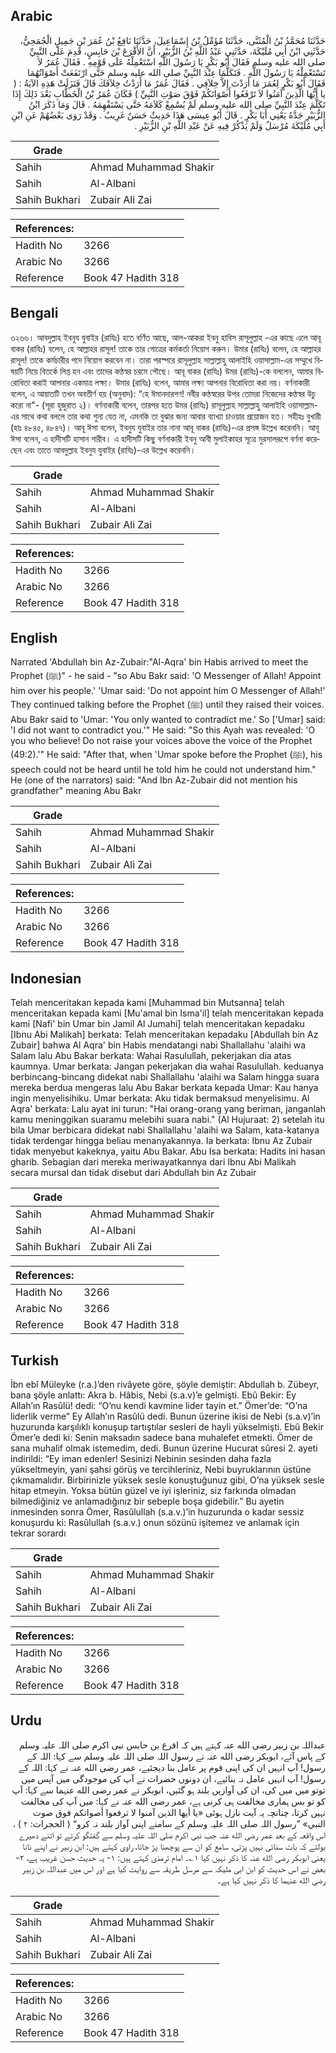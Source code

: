 ## Arabic


<div dir="rtl" lang="ar" style={{fontSize:'larger',backgroundColor:'#f8f9fa',padding:20}}>
حَدَّثَنَا مُحَمَّدُ بْنُ الْمُثَنَّى، حَدَّثَنَا مُؤَمِّلُ بْنُ إِسْمَاعِيلَ، حَدَّثَنَا نَافِعُ بْنُ عُمَرَ بْنِ جَمِيلٍ الْجُمَحِيُّ، حَدَّثَنِي ابْنُ أَبِي مُلَيْكَةَ، حَدَّثَنِي عَبْدُ اللَّهِ بْنُ الزُّبَيْرِ، أَنَّ الأَقْرَعَ بْنَ حَابِسٍ، قَدِمَ عَلَى النَّبِيِّ صلى الله عليه وسلم فَقَالَ أَبُو بَكْرٍ يَا رَسُولَ اللَّهِ اسْتَعْمِلْهُ عَلَى قَوْمِهِ ‏.‏ فَقَالَ عُمَرُ لاَ تَسْتَعْمِلْهُ يَا رَسُولَ اللَّهِ ‏.‏ فَتَكَلَّمَا عِنْدَ النَّبِيِّ صلى الله عليه وسلم حَتَّى ارْتَفَعَتْ أَصْوَاتُهُمَا فَقَالَ أَبُو بَكْرٍ لِعُمَرَ مَا أَرَدْتَ إِلاَّ خِلاَفِي ‏.‏ فَقَالَ عُمَرُ مَا أَرَدْتُ خِلاَفَكَ قَالَ فَنَزَلَتْ هَذِهِ الآيَةُ ‏:‏ ‏(‏ يا أَيُّهَا الَّذِينَ آمَنُوا لاَ تَرْفَعُوا أَصْوَاتَكُمْ فَوْقَ صَوْتِ النَّبِيِّ ‏)‏ فَكَانَ عُمَرُ بْنُ الْخَطَّابِ بَعْدَ ذَلِكَ إِذَا تَكَلَّمَ عِنْدَ النَّبِيِّ صلى الله عليه وسلم لَمْ يُسْمِعْ كَلاَمَهُ حَتَّى يَسْتَفْهِمَهُ ‏.‏ قَالَ وَمَا ذَكَرَ ابْنُ الزُّبَيْرِ جَدَّهُ يَعْنِي أَبَا بَكْرٍ ‏.‏ قَالَ أَبُو عِيسَى هَذَا حَدِيثٌ حَسَنٌ غَرِيبٌ ‏.‏ وَقَدْ رَوَى بَعْضُهُمْ عَنِ ابْنِ أَبِي مُلَيْكَةَ مُرْسَلٌ وَلَمْ يَذْكُرْ فِيهِ عَنْ عَبْدِ اللَّهِ بْنِ الزُّبَيْرِ ‏.‏
</div>
<div style={{backgroundColor:'#f8f9fa',padding:20, marginBottom: 10}}><table> <thead> <tr> <th>Grade</th> <th></th> </tr> </thead> <tbody> <tr><td>Sahih</td><td>Ahmad Muhammad Shakir</td></tr><tr><td>Sahih</td><td>Al-Albani</td></tr><tr><td>Sahih Bukhari</td><td>Zubair Ali Zai</td></tr></tbody></table><table> <thead> <tr> <th>References:</th> <th></th> </tr> </thead> <tbody><tr><td>Hadith No</td><td>3266</td></tr><tr><td>Arabic No</td><td>3266</td></tr><tr><td>Reference</td><td>Book 47 Hadith 318</td></tr></tbody></table></div>

## Bengali


<div dir="ltr" lang="bn" style={{fontSize:'larger',backgroundColor:'#f8f9fa',padding:20}}>
৩২৬৬। আবদুল্লাহ ইবনুয যুবাইর (রাযিঃ) হতে বর্ণিত আছে, আল-আকরা ইবনু হাবিস রাসূলুল্লাহ -এর কাছে এলে আবূ বাকর (রাযিঃ) বলেন, হে আল্লাহর রাসূল! তাকে তার গোত্রের কর্মকর্তা নিয়োগ করুন। উমার (রাযিঃ) বলেন, হে আল্লাহর রাসূল! তাকে কর্মচারীর পদে নিয়োগ করবেন না। তারা পরস্পরে রাসূলুল্লাহ সাল্লাল্লাহু আলাইহি ওয়াসাল্লাম-এর সম্মুখে বিষয়টি নিয়ে বিতর্কে লিপ্ত হন এবং তাদের কণ্ঠস্বর চরমে পৌছে। আবূ বাকর (রাযিঃ) উমর (রাযিঃ)-কে বললেন, আমার বিরোধিতা করাই আপনার একমাত্র লক্ষ্য। উমার (রাযিঃ) বলেন, আমার লক্ষ্য আপনার বিরোধিতা করা নয়। বর্ণনাকারী বলেন, এ আয়াতটি তখন অবতীর্ণ হয় (অনুবাদ): “হে ঈমানদারগণ! নবীর কণ্ঠস্বরের উপর তোমরা নিজেদের কণ্ঠস্বর উচু করো না"- (সূরা হুজুরাত ২)। বর্ণনাকারী বলেন, তারপর হতে উমর (রাযিঃ) রাসূলুল্লাহ সাল্লাল্লাহু আলাইহি ওয়াসাল্লাম-এর সাথে কথা বললে তার কথা শুনা যেত না, এমনকি তা বুঝার জন্য আবার ব্যাখ্যা চাওয়ার প্রয়োজন হত। সহীহঃ বুখারী (হাঃ ৪৮৪৫, ৪৮৪৭)। আবূ ঈসা বলেন, ইবনুয যুবাইর তার নানা আবূ বাকর (রাযিঃ)-এর প্রসঙ্গ উল্লেখ করেননি। আবূ ঈসা বলেন, এ হাদীসটি হাসান গারীব। এ হাদীসটি কিছু বর্ণনাকারী ইবনু আবী মুলাইকাহর সূত্রে মুরসালরূপে বর্ণনা করেছেন এবং তাতে আবদুল্লাহ ইবনুয যুবাইর (রাযিঃ)-এর উল্লেখ করেননি।
</div>
<div style={{backgroundColor:'#f8f9fa',padding:20, marginBottom: 10}}><table> <thead> <tr> <th>Grade</th> <th></th> </tr> </thead> <tbody> <tr><td>Sahih</td><td>Ahmad Muhammad Shakir</td></tr><tr><td>Sahih</td><td>Al-Albani</td></tr><tr><td>Sahih Bukhari</td><td>Zubair Ali Zai</td></tr></tbody></table><table> <thead> <tr> <th>References:</th> <th></th> </tr> </thead> <tbody><tr><td>Hadith No</td><td>3266</td></tr><tr><td>Arabic No</td><td>3266</td></tr><tr><td>Reference</td><td>Book 47 Hadith 318</td></tr></tbody></table></div>

## English


<div dir="ltr" lang="en" style={{fontSize:'larger',backgroundColor:'#f8f9fa',padding:20}}>
Narrated 'Abdullah bin Az-Zubair:"Al-Aqra' bin Habis arrived to meet the Prophet (ﷺ)" - he said - "so Abu Bakr said: 'O Messenger of Allah! Appoint him over his people.' 'Umar said: 'Do not appoint him O Messenger of Allah!' They continued talking before the Prophet (ﷺ) until they raised their voices. Abu Bakr said to 'Umar: 'You only wanted to contradict me.' So ['Umar] said: 'I did not want to contradict you.'" He said: "So this Ayah was revealed: 'O you who believe! Do not raise your voices above the voice of the Prophet (49:2).'" He said: "After that, when 'Umar spoke before the Prophet (ﷺ), his speech could not be heard until he told him he could not understand him." He (one of the narrators) said: "And Ibn Az-Zubair did not mention his grandfather" meaning Abu Bakr
</div>
<div style={{backgroundColor:'#f8f9fa',padding:20, marginBottom: 10}}><table> <thead> <tr> <th>Grade</th> <th></th> </tr> </thead> <tbody> <tr><td>Sahih</td><td>Ahmad Muhammad Shakir</td></tr><tr><td>Sahih</td><td>Al-Albani</td></tr><tr><td>Sahih Bukhari</td><td>Zubair Ali Zai</td></tr></tbody></table><table> <thead> <tr> <th>References:</th> <th></th> </tr> </thead> <tbody><tr><td>Hadith No</td><td>3266</td></tr><tr><td>Arabic No</td><td>3266</td></tr><tr><td>Reference</td><td>Book 47 Hadith 318</td></tr></tbody></table></div>

## Indonesian


<div dir="ltr" lang="id" style={{fontSize:'larger',backgroundColor:'#f8f9fa',padding:20}}>
Telah menceritakan kepada kami [Muhammad bin Mutsanna] telah menceritakan kepada kami [Mu'amal bin Isma'il] telah menceritakan kepada kami [Nafi' bin Umar bin Jamil Al Jumahi] telah menceritakan kepadaku [Ibnu Abi Malikah] berkata: Telah menceritakan kepadaku [Abdullah bin Az Zubair] bahwa Al Aqra' bin Habis mendatangi nabi Shallallahu 'alaihi wa Salam lalu Abu Bakar berkata: Wahai Rasulullah, pekerjakan dia atas kaumnya. Umar berkata: Jangan pekerjakan dia wahai Rasulullah. keduanya berbincang-bincang didekat nabi Shallallahu 'alaihi wa Salam hingga suara mereka berdua mengeras lalu Abu Bakar berkata kepada Umar: Kau hanya ingin menyelisihiku. Umar berkata: Aku tidak bermaksud menyelisimu. Al Aqra' berkata: Lalu ayat ini turun: "Hai orang-orang yang beriman, janganlah kamu meninggikan suaramu melebihi suara nabi." (Al Hujuraat: 2) setelah itu bila Umar berbicara didekat nabi Shallallahu 'alaihi wa Salam, kata-katanya tidak terdengar hingga beliau menanyakannya. Ia berkata: Ibnu Az Zubair tidak menyebut kakeknya, yaitu Abu Bakar. Abu Isa berkata: Hadits ini hasan gharib. Sebagian dari mereka meriwayatkannya dari Ibnu Abi Malikah secara mursal dan tidak disebut dari Abdullah bin Az Zubair
</div>
<div style={{backgroundColor:'#f8f9fa',padding:20, marginBottom: 10}}><table> <thead> <tr> <th>Grade</th> <th></th> </tr> </thead> <tbody> <tr><td>Sahih</td><td>Ahmad Muhammad Shakir</td></tr><tr><td>Sahih</td><td>Al-Albani</td></tr><tr><td>Sahih Bukhari</td><td>Zubair Ali Zai</td></tr></tbody></table><table> <thead> <tr> <th>References:</th> <th></th> </tr> </thead> <tbody><tr><td>Hadith No</td><td>3266</td></tr><tr><td>Arabic No</td><td>3266</td></tr><tr><td>Reference</td><td>Book 47 Hadith 318</td></tr></tbody></table></div>

## Turkish


<div dir="ltr" lang="tr" style={{fontSize:'larger',backgroundColor:'#f8f9fa',padding:20}}>
İbn ebî Müleyke (r.a.)’den rivâyete göre, şöyle demiştir: Abdullah b. Zübeyr, bana şöyle anlattı: Akra b. Hâbis, Nebi (s.a.v)’e gelmişti. Ebû Bekir: Ey Allah’ın Rasûlü! dedi: “O’nu kendi kavmine lider tayin et.” Ömer’de: “O’na liderlik verme” Ey Allah’ın Rasûlü dedi. Bunun üzerine ikisi de Nebi (s.a.v)’in huzurunda karşılıklı konuşup tartıştılar sesleri de hayli yükselmişti. Ebû Bekir Ömer’e dedi ki: Senin maksadın sadece bana muhalefet etmekti. Ömer de sana muhalif olmak istemedim, dedi. Bunun üzerine Hucurat sûresi 2. ayeti indirildi: “Ey iman edenler! Sesinizi Nebinin sesinden daha fazla yükseltmeyin, yani şahsi görüş ve tercihleriniz, Nebi buyruklarının üstüne çıkmamalıdır. Birbirinizle yüksek sesle konuştuğunuz gibi, O’na yüksek sesle hitap etmeyin. Yoksa bütün güzel ve iyi işleriniz, siz farkında olmadan bilmediğiniz ve anlamadığınız bir sebeple boşa gidebilir.” Bu ayetin inmesinden sonra Ömer, Rasûlullah (s.a.v.)’in huzurunda o kadar sessiz konuşurdu ki: Rasûlullah (s.a.v.) onun sözünü işitemez ve anlamak için tekrar sorardı
</div>
<div style={{backgroundColor:'#f8f9fa',padding:20, marginBottom: 10}}><table> <thead> <tr> <th>Grade</th> <th></th> </tr> </thead> <tbody> <tr><td>Sahih</td><td>Ahmad Muhammad Shakir</td></tr><tr><td>Sahih</td><td>Al-Albani</td></tr><tr><td>Sahih Bukhari</td><td>Zubair Ali Zai</td></tr></tbody></table><table> <thead> <tr> <th>References:</th> <th></th> </tr> </thead> <tbody><tr><td>Hadith No</td><td>3266</td></tr><tr><td>Arabic No</td><td>3266</td></tr><tr><td>Reference</td><td>Book 47 Hadith 318</td></tr></tbody></table></div>

## Urdu


<div dir="rtl" lang="ur" style={{fontSize:'larger',backgroundColor:'#f8f9fa',padding:20}}>
عبداللہ بن زبیر رضی الله عنہ کہتے ہیں کہ اقرع بن حابس نبی اکرم صلی اللہ علیہ وسلم کے پاس آئے، ابوبکر رضی الله عنہ نے رسول اللہ صلی اللہ علیہ وسلم سے کہا: اللہ کے رسول! آپ انہیں ان کی اپنی قوم پر عامل بنا دیجئیے، عمر رضی الله عنہ نے کہا: اللہ کے رسول! آپ انہیں عامل نہ بنائیے، ان دونوں حضرات نے آپ کی موجودگی میں آپس میں توتو میں میں کی، ان کی آوازیں بلند ہو گئیں، ابوبکر نے عمر رضی الله عنہما سے کہا: آپ کو تو بس ہماری مخالفت ہی کرنی ہے، عمر رضی الله عنہ نے کہا: میں آپ کی مخالفت نہیں کرتا، چنانچہ یہ آیت نازل ہوئی «يا أيها الذين آمنوا لا ترفعوا أصواتكم فوق صوت النبي» ”رسول اللہ صلی اللہ علیہ وسلم کے سامنے اپنی آواز بلند نہ کرو“ ( الحجرات: ۲ ) ، اس واقعہ کے بعد عمر رضی الله عنہ جب نبی اکرم صلی اللہ علیہ وسلم سے گفتگو کرتے تو اتنے دھیرے بولتے کہ بات سنائی نہیں پڑتی، سامع کو ان سے پوچھنا پڑ جاتا، راوی کہتے ہیں: ابن زبیر نے اپنے نانا یعنی ابوبکر رضی الله عنہ کا ذکر نہیں کیا ۱؎۔ امام ترمذی کہتے ہیں: ۱- یہ حدیث حسن غریب ہے، ۲- بعض نے اس حدیث کو ابن ابی ملیکہ سے مرسل طریقہ سے روایت کیا ہے اور اس میں عبداللہ بن زبیر رضی الله عنہما کا ذکر نہیں کیا ہے۔
</div>
<div style={{backgroundColor:'#f8f9fa',padding:20, marginBottom: 10}}><table> <thead> <tr> <th>Grade</th> <th></th> </tr> </thead> <tbody> <tr><td>Sahih</td><td>Ahmad Muhammad Shakir</td></tr><tr><td>Sahih</td><td>Al-Albani</td></tr><tr><td>Sahih Bukhari</td><td>Zubair Ali Zai</td></tr></tbody></table><table> <thead> <tr> <th>References:</th> <th></th> </tr> </thead> <tbody><tr><td>Hadith No</td><td>3266</td></tr><tr><td>Arabic No</td><td>3266</td></tr><tr><td>Reference</td><td>Book 47 Hadith 318</td></tr></tbody></table></div>